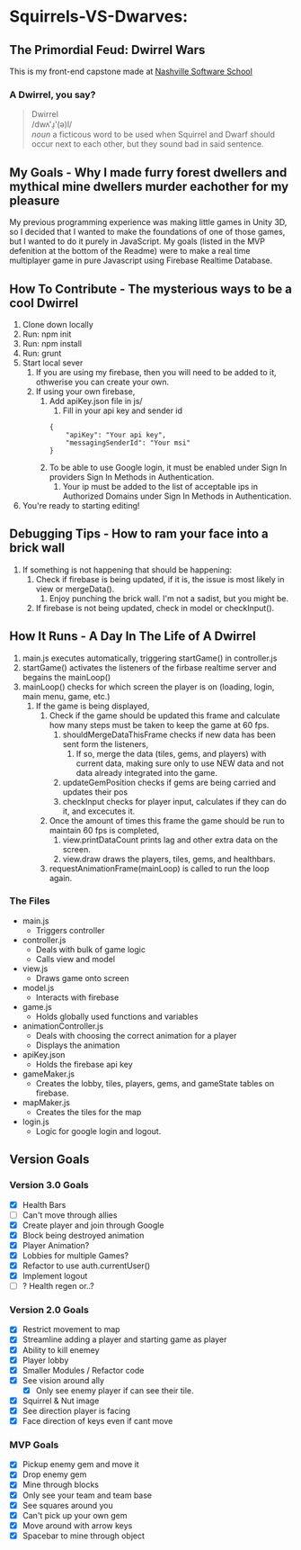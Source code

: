 # Squirrels-VS-Dwarves: 
## The Primordial Feud: Dwirrel Wars
This is my front-end capstone made at [Nashville Software School](http://nashvillesoftwareschool.com/)


### A Dwirrel, you say?
> Dwirrel \
> /dwʌ'ɹ̩'(ə)l/  \
> *noun* a ficticous word to be used when Squirrel and Dwarf should occur next to each other, but they sound bad in said sentence.


## My Goals - Why I made furry forest dwellers and mythical mine dwellers murder eachother for my pleasure
My previous programming experience was making little games in Unity 3D, so I decided that I wanted to make the foundations of one of those games, but I wanted to do it purely in JavaScript.  My goals (listed in the MVP defenition at the bottom of the Readme) were to make a real time multiplayer game in pure Javascript using Firebase Realtime Database.

## How To Contribute - The mysterious ways to be a cool Dwirrel
1. Clone down locally
1. Run: npm init
1. Run: npm install
1. Run: grunt
1. Start local sever
    1. If you are using my firebase, then you will need to be added to it, othwerise you can create your own.
    1. If using your own firebase,
        1. Add apiKey.json file in js/
            1. Fill in your api key and sender id
            ```
            {
                "apiKey": "Your api key",
                "messagingSenderId": "Your msi"
            }
            ```
        1. To be able to use Google login, it must be enabled under Sign In providers Sign In Methods in Authentication.  
            1. Your ip must be added to the list of acceptable ips in Authorized Domains under Sign In Methods in Authentication.
1. You're ready to starting editing!

## Debugging Tips - How to ram your face into a brick wall
1. If something is not happening that should be happening:
    1. Check if firebase is being updated, if it is, the issue is most likely in view or mergeData().
        1. Enjoy punching the brick wall.  I'm not a sadist, but you might be.
    1. If firebase is not being updated, check in model or checkInput().

## How It Runs - A Day In The Life of A Dwirrel
1. main.js executes automatically, triggering startGame() in controller.js
1. startGame() activates the listeners of the firbase realtime server and begains the mainLoop()
1. mainLoop() checks for which screen the player is on (loading, login, main menu, game, etc.)
    1. If the game is being displayed, 
        1. Check if the game should be updated this frame and calculate how many steps must be taken to  keep the game at 60 fps.
            1. shouldMergeDataThisFrame checks if new data has been sent form the listeners,
                1. If so, merge the data (tiles, gems, and players) with current data, making sure only to use NEW data and not data already integrated into the game.
            1. updateGemPosition checks if gems are being carried and updates their pos
            1. checkInput checks for player input, calculates if they can do it, and excecutes it.
        1. Once the amount of times this frame the game should be run to maintain 60 fps is completed,
            1. view.printDataCount prints lag and other extra data on the screen.
            1. view.draw draws the players, tiles, gems, and healthbars.
        1. requestAnimationFrame(mainLoop) is called to run the loop again.
### The Files
* main.js
    * Triggers controller
* controller.js
    * Deals with bulk of game logic
    * Calls view and model
* view.js
    * Draws game onto screen
* model.js
    * Interacts with firebase
* game.js
    * Holds globally used functions and variables
* animationController.js
    * Deals with choosing the correct animation for a player
    * Displays the animation
* apiKey.json
    * Holds the firebase api key
* gameMaker.js
    * Creates the lobby, tiles, players, gems, and gameState tables on firebase.
* mapMaker.js
    * Creates the tiles for the map
* login.js
    * Logic for google login and logout.





## Version Goals
### Version 3.0 Goals
- [x] Health Bars
- [ ] Can't move through allies
- [x] Create player and join through Google
- [x] Block being destroyed animation
- [x] Player Animation?
- [x] Lobbies for multiple Games?
- [x] Refactor to use auth.currentUser()
- [x] Implement logout
- [ ] ? Health regen or..?

### Version 2.0 Goals
- [x] Restrict movement to map
- [x] Streamline adding a player and starting game as player
- [x] Ability to kill enemey
- [x] Player lobby
- [x] Smaller Modules / Refactor code
- [x] See vision around ally
    - [x] Only see enemy player if can see their tile.
- [x] Squirrel & Nut image
- [x] See direction player is facing
- [x] Face direction of keys even if cant move

### MVP Goals
- [x] Pickup enemy gem and move it
- [x] Drop enemy gem
- [x] Mine through blocks
- [x] Only see your team and team base
- [x] See squares around you
- [x] Can't pick up your own gem
- [x] Move around with arrow keys
- [x] Spacebar to mine through object